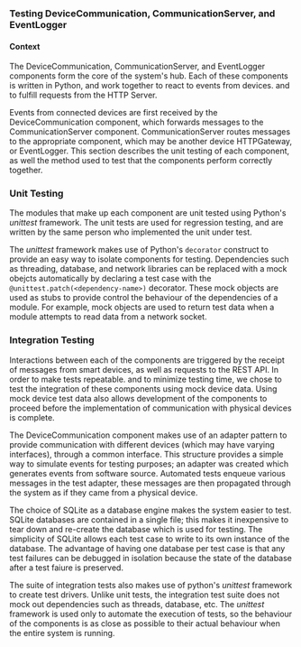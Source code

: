 ### Testing DeviceCommunication, CommunicationServer, and EventLogger

#### Context

The DeviceCommunication, CommunicationServer, and EventLogger components form the core of the 
system's hub. Each of these components is written in Python, and work together to react to 
events from devices. and to fulfill requests from the HTTP Server.

Events from connected devices are first received by the DeviceCommunication
component, which forwards messages to the CommunicationServer component. CommunicationServer routes 
messages to the appropriate component, which may be another device HTTPGateway, or EventLogger. 
This section describes the unit testing of each component, as well the method used to test that 
the components perform correctly together.

### Unit Testing

The modules that make up each component are unit tested using Python's *unittest* framework. 
The unit tests are used for regression testing, and are written by the same person who implemented
the unit under test. 

The *unittest* framework makes use of Python's `decorator` construct to provide an easy way to 
isolate components for testing. Dependencies such as threading, database, and network libraries 
can be replaced with a mock obejcts automatically by declaring a test case with the
`@unittest.patch(<dependency-name>)` decorator. These mock objects are used as stubs to provide 
control the behaviour of the dependencies of a module. For example, mock objects are used to 
return test data when a module attempts to read data from a network socket.
         
### Integration Testing

Interactions between each of the components are triggered by the receipt of messages from
smart devices, as well as requests to the REST API. In order to make tests repeatable. and to
minimize testing time, we chose to test the integration of these components using mock device data.
Using mock device test data also allows development of the components to proceed before the 
implementation of communication with physical devices is complete.

The DeviceCommunication component makes use of an adapter pattern to provide communication with 
different devices (which may have varying interfaces), through a common interface. This structure 
provides a simple way to simulate events for testing purposes; an adapter was created which 
generates events from software source. Automated tests enqueue various messages in the test adapter,
these messages are then propagated through the system as if they came from a physical device.

The choice of SQLite as a database engine makes the system easier to test. SQLite databases are
contained in a single file; this makes it inexpensive to tear down and re-create the database which
is used for testing. The simplicity of SQLite allows each test case to write to its own instance of 
the database. The advantage of having one database per test case is that any test failures 
can be debugged in isolation because the state of the database after a test faiure is preserved.

The suite of integration tests also makes use of python's *unittest* framework
to create test drivers. Unlike unit tests, the integration test suite does not mock
out dependencies such as threads, database, etc. The *unittest* framework is used only to automate
the execution of tests, so the behaviour of the components is as close as possible to their actual
behaviour when the entire system is running.